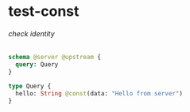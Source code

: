 # test-const

###### check identity


```graphql @server
schema @server @upstream {
  query: Query
}

type Query {
  hello: String @const(data: "Hello from server")
}
```
